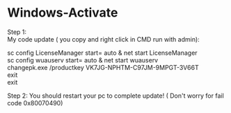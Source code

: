 # Windows-Activate

Step 1: <br>
My code update ( you copy and  right click in CMD run with admin): <br>


sc config LicenseManager start= auto & net start LicenseManager <br>
sc config wuauserv start= auto & net start wuauserv <br>
changepk.exe /productkey VK7JG-NPHTM-C97JM-9MPGT-3V66T <br>
exit <br>
exit <br>

Step 2: You should restart your pc to complete update! ( Don't worry for fail code 0x80070490)

